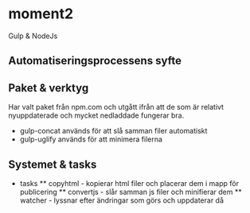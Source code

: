 # moment2
Gulp &amp; NodeJs

## Automatiseringsprocessens syfte

## Paket & verktyg
Har valt paket från npm.com och utgått ifrån att de som är relativt nyuppdaterade och mycket nedladdade fungerar bra.
* gulp-concat används för att slå samman filer automatiskt
* gulp-uglify används för att minimera filerna



## Systemet & tasks
* tasks 
**  copyhtml - kopierar html filer och placerar dem i mapp för publicering 
**  convertjs - slår samman js filer och minifierar dem 
**  watcher - lyssnar efter ändringar som görs och uppdaterar då 


